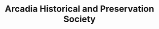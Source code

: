 ---
layout: repo
title: "Arcadia Historical and Preservation Society"
id: 24177
permalink: repos/24177/
---